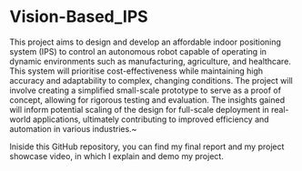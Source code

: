 # Vision-Based_IPS

This project aims to design and develop an affordable indoor positioning system (IPS) to control an autonomous robot capable of operating in dynamic environments such as manufacturing, agriculture, and healthcare. This system will prioritise cost-effectiveness while maintaining high accuracy and adaptability to complex, changing conditions. The project will involve creating a simplified small-scale prototype to serve as a proof of concept, allowing for rigorous testing and evaluation. The insights gained will inform potential scaling of the design for full-scale deployment in real-world applications, ultimately contributing to improved efficiency and automation in various industries.~

Iniside this GitHub repository, you can find my final report and my project showcase video, in which I explain and demo my project.
